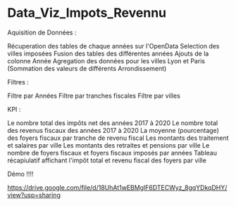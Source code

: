 # Data_Viz_Impots_Revennu

Aquisition de Données :

Récuperation des tables de chaque années sur l'OpenData
Selection des villes imposées
Fusion des tables des différentes années
Ajouts de la colonne Année
Agregation des données pour les villes Lyon et Paris (Sommation des valeurs de différents Arrondissement)


Filtres :

Filtre par Années
Filtre par tranches fiscales
Filtre par villes


KPI :

Le nombre total des impôts net des années 2017 à 2020
Le nombre total des revenus fiscaux des années 2017 à 2020
La moyenne (pourcentage) des foyers fiscaux par tranche de revenu fiscal 
Les montants des traitement et salaires par ville
Les montants des retraites et pensions par ville 
Le nombre de foyers fiscaux et foyers fiscaux imposés par années 
Tableau récapiulatif affichant l'impôt total et revenu fiscal des foyers par ville 




Démo !!!!

https://drive.google.com/file/d/18UhAt1wEBMglF6DTECWyz_8gqYDkqDHY/view?usp=sharing
